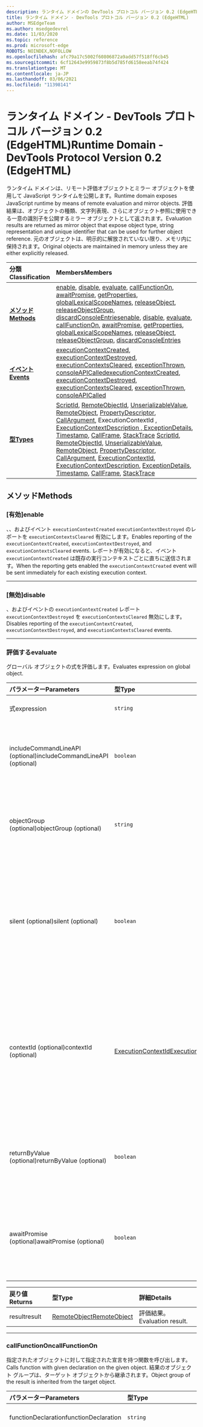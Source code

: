 ```yaml
---
description: ランタイム ドメインの DevTools プロトコル バージョン 0.2 (EdgeHTML) リファレンス。 ランタイム ドメインは、リモート評価オブジェクトとミラー オブジェクトを使用して JavaScript ランタイムを公開します。 評価結果は、オブジェクトの種類、文字列表現、さらにオブジェクト参照に使用できる一意の識別子を公開するミラー オブジェクトとして返されます。 元のオブジェクトは、明示的に解放されていない限り、メモリ内に保持されます。
title: ランタイム ドメイン - DevTools プロトコル バージョン 0.2 (EdgeHTML)
author: MSEdgeTeam
ms.author: msedgedevrel
ms.date: 11/03/2020
ms.topic: reference
ms.prod: microsoft-edge
ROBOTS: NOINDEX,NOFOLLOW
ms.openlocfilehash: afc79a17c5002f60806872a9add57f518ff6cb45
ms.sourcegitcommit: 6cf12643e9959873f8b5d785fd6158eeab74f424
ms.translationtype: MT
ms.contentlocale: ja-JP
ms.lasthandoff: 03/06/2021
ms.locfileid: "11398141"
---
```

# <a name="runtime-domain---devtools-protocol-version-02-edgehtml"></a><span data-ttu-id="19998-106">ランタイム ドメイン - DevTools プロトコル バージョン 0.2 (EdgeHTML)</span><span class="sxs-lookup"><span data-stu-id="19998-106">Runtime Domain - DevTools Protocol Version 0.2 (EdgeHTML)</span></span>  

<span data-ttu-id="19998-107">ランタイム ドメインは、リモート評価オブジェクトとミラー オブジェクトを使用して JavaScript ランタイムを公開します。</span><span class="sxs-lookup"><span data-stu-id="19998-107">Runtime domain exposes JavaScript runtime by means of remote evaluation and mirror objects.</span></span> <span data-ttu-id="19998-108">評価結果は、オブジェクトの種類、文字列表現、さらにオブジェクト参照に使用できる一意の識別子を公開するミラー オブジェクトとして返されます。</span><span class="sxs-lookup"><span data-stu-id="19998-108">Evaluation results are returned as mirror object that expose object type, string representation and unique identifier that can be used for further object reference.</span></span> <span data-ttu-id="19998-109">元のオブジェクトは、明示的に解放されていない限り、メモリ内に保持されます。</span><span class="sxs-lookup"><span data-stu-id="19998-109">Original objects are maintained in memory unless they are either explicitly released.</span></span>  

| <span data-ttu-id="19998-110">分類</span><span class="sxs-lookup"><span data-stu-id="19998-110">Classification</span></span> | <span data-ttu-id="19998-111">Members</span><span class="sxs-lookup"><span data-stu-id="19998-111">Members</span></span> |  
|:--- |:--- |  
| [**<span data-ttu-id="19998-112">メソッド</span><span class="sxs-lookup"><span data-stu-id="19998-112">Methods</span></span>**](#methods) | <span data-ttu-id="19998-113">[enable](#enable), [disable](#disable), [evaluate](#evaluate), [callFunctionOn](#callfunctionon), [awaitPromise](#awaitpromise), [getProperties](#getproperties), [globalLexicalScopeNames](#globallexicalscopenames), [releaseObject](#releaseobject), [releaseObjectGroup](#releaseobjectgroup), [discardConsoleEntries](#discardconsoleentries)</span><span class="sxs-lookup"><span data-stu-id="19998-113">[enable](#enable), [disable](#disable), [evaluate](#evaluate), [callFunctionOn](#callfunctionon), [awaitPromise](#awaitpromise), [getProperties](#getproperties), [globalLexicalScopeNames](#globallexicalscopenames), [releaseObject](#releaseobject), [releaseObjectGroup](#releaseobjectgroup), [discardConsoleEntries](#discardconsoleentries)</span></span> |  
| [**<span data-ttu-id="19998-114">イベント</span><span class="sxs-lookup"><span data-stu-id="19998-114">Events</span></span>**](#events) | <span data-ttu-id="19998-115">[executionContextCreated](#executioncontextcreated), [executionContextDestroyed](#executioncontextdestroyed), [executionContextsCleared](#executioncontextscleared), [exceptionThrown](#exceptionthrown), [consoleAPICalled](#consoleapicalled)</span><span class="sxs-lookup"><span data-stu-id="19998-115">[executionContextCreated](#executioncontextcreated), [executionContextDestroyed](#executioncontextdestroyed), [executionContextsCleared](#executioncontextscleared), [exceptionThrown](#exceptionthrown), [consoleAPICalled](#consoleapicalled)</span></span> |  
| [**<span data-ttu-id="19998-116">型</span><span class="sxs-lookup"><span data-stu-id="19998-116">Types</span></span>**](#types) | <span data-ttu-id="19998-117">[ScriptId](#scriptid), [RemoteObjectId](#remoteobjectid), [UnserializableValue](#unserializablevalue), [RemoteObject](#remoteobject), [PropertyDescriptor](#propertydescriptor), [CallArgument](#callargument), ExecutionContextId , [ExecutionContextDescription , ExceptionDetails](#executioncontextdescription), [Timestamp](#timestamp), [CallFrame](#callframe), [StackTrace](#stacktrace) [](#executioncontextid) [](#exceptiondetails)</span><span class="sxs-lookup"><span data-stu-id="19998-117">[ScriptId](#scriptid), [RemoteObjectId](#remoteobjectid), [UnserializableValue](#unserializablevalue), [RemoteObject](#remoteobject), [PropertyDescriptor](#propertydescriptor), [CallArgument](#callargument), [ExecutionContextId](#executioncontextid), [ExecutionContextDescription](#executioncontextdescription), [ExceptionDetails](#exceptiondetails), [Timestamp](#timestamp), [CallFrame](#callframe), [StackTrace](#stacktrace)</span></span> |  

## <a name="methods"></a><span data-ttu-id="19998-118">メソッド</span><span class="sxs-lookup"><span data-stu-id="19998-118">Methods</span></span>  

### <a name="enable"></a><span data-ttu-id="19998-119">[有効]</span><span class="sxs-lookup"><span data-stu-id="19998-119">enable</span></span>  

<span data-ttu-id="19998-120">、、およびイベント `executionContextCreated` `executionContextDestroyed` のレポートを `executionContextsCleared` 有効にします。</span><span class="sxs-lookup"><span data-stu-id="19998-120">Enables reporting of the `executionContextCreated`, `executionContextDestroyed`, and `executionContextsCleared` events.</span></span>  <span data-ttu-id="19998-121">レポートが有効になると、イベント `executionContextCreated` は既存の実行コンテキストごとに直ちに送信されます。</span><span class="sxs-lookup"><span data-stu-id="19998-121">When the reporting gets enabled the `executionContextCreated` event will be sent immediately for each existing execution context.</span></span>  

---  

### <a name="disable"></a><span data-ttu-id="19998-122">[無効]</span><span class="sxs-lookup"><span data-stu-id="19998-122">disable</span></span>  

<span data-ttu-id="19998-123">、およびイベントの `executionContextCreated` レポート `executionContextDestroyed` を `executionContextsCleared` 無効にします。</span><span class="sxs-lookup"><span data-stu-id="19998-123">Disables reporting of the `executionContextCreated`, `executionContextDestroyed`, and `executionContextsCleared` events.</span></span>  

---  

### <a name="evaluate"></a><span data-ttu-id="19998-124">評価する</span><span class="sxs-lookup"><span data-stu-id="19998-124">evaluate</span></span>  

<span data-ttu-id="19998-125">グローバル オブジェクトの式を評価します。</span><span class="sxs-lookup"><span data-stu-id="19998-125">Evaluates expression on global object.</span></span>  

| <span data-ttu-id="19998-126">パラメーター</span><span class="sxs-lookup"><span data-stu-id="19998-126">Parameters</span></span> | <span data-ttu-id="19998-127">型</span><span class="sxs-lookup"><span data-stu-id="19998-127">Type</span></span> | <span data-ttu-id="19998-128">詳細</span><span class="sxs-lookup"><span data-stu-id="19998-128">Details</span></span> |  
|:--- |:--- |:--- |  
| <span data-ttu-id="19998-129">式</span><span class="sxs-lookup"><span data-stu-id="19998-129">expression</span></span> | `string` | <span data-ttu-id="19998-130">評価する式。</span><span class="sxs-lookup"><span data-stu-id="19998-130">Expression to evaluate.</span></span> |  
| <span data-ttu-id="19998-131">includeCommandLineAPI \(optional\)</span><span class="sxs-lookup"><span data-stu-id="19998-131">includeCommandLineAPI \(optional\)</span></span> | `boolean` | <span data-ttu-id="19998-132">評価中にコマンド ライン API を使用できるかどうかを決定します。</span><span class="sxs-lookup"><span data-stu-id="19998-132">Determines whether Command Line API should be available during the evaluation.</span></span> |  
| <span data-ttu-id="19998-133">objectGroup \(optional\)</span><span class="sxs-lookup"><span data-stu-id="19998-133">objectGroup \(optional\)</span></span> | `string` | <span data-ttu-id="19998-134">複数のオブジェクトを解放するために使用できるシンボリック グループ名。</span><span class="sxs-lookup"><span data-stu-id="19998-134">Symbolic group name that can be used to release multiple objects.</span></span> |  
| <span data-ttu-id="19998-135">silent \(optional\)</span><span class="sxs-lookup"><span data-stu-id="19998-135">silent \(optional\)</span></span> | `boolean` | <span data-ttu-id="19998-136">評価中にスローされるサイレント モードの例外は報告され、実行を一時停止しません。</span><span class="sxs-lookup"><span data-stu-id="19998-136">In silent mode exceptions thrown during evaluation are not reported and do not pause execution.</span></span>  <span data-ttu-id="19998-137">状態を上書 `setPauseOnException` きします。</span><span class="sxs-lookup"><span data-stu-id="19998-137">Overrides `setPauseOnException` state.</span></span> |  
| <span data-ttu-id="19998-138">contextId \(optional\)</span><span class="sxs-lookup"><span data-stu-id="19998-138">contextId \(optional\)</span></span> | [<span data-ttu-id="19998-139">ExecutionContextId</span><span class="sxs-lookup"><span data-stu-id="19998-139">ExecutionContextId</span></span>](#executioncontextid) | <span data-ttu-id="19998-140">評価を実行する実行コンテキストを指定します。</span><span class="sxs-lookup"><span data-stu-id="19998-140">Specifies in which execution context to perform evaluation.</span></span>  <span data-ttu-id="19998-141">パラメーターを省略すると、検査されたページのコンテキストで評価が実行されます。</span><span class="sxs-lookup"><span data-stu-id="19998-141">If the parameter is omitted the evaluation will be performed in the context of the inspected page.</span></span> |  
| <span data-ttu-id="19998-142">returnByValue \(optional\)</span><span class="sxs-lookup"><span data-stu-id="19998-142">returnByValue \(optional\)</span></span> | `boolean` | <span data-ttu-id="19998-143">結果が値によって送信される JSON オブジェクトと予想されるかどうか。</span><span class="sxs-lookup"><span data-stu-id="19998-143">Whether the result is expected to be a JSON object that should be sent by value.</span></span> |  
| <span data-ttu-id="19998-144">awaitPromise \(optional\)</span><span class="sxs-lookup"><span data-stu-id="19998-144">awaitPromise \(optional\)</span></span> | `boolean` | <span data-ttu-id="19998-145">結果の値に対 `await` して実行を行い、待ち受ける約束が解決された後に戻る必要があるかどうか。</span><span class="sxs-lookup"><span data-stu-id="19998-145">Whether execution should `await` for resulting value and return once awaited promise is resolved.</span></span> |  

| <span data-ttu-id="19998-146">戻り値</span><span class="sxs-lookup"><span data-stu-id="19998-146">Returns</span></span> | <span data-ttu-id="19998-147">型</span><span class="sxs-lookup"><span data-stu-id="19998-147">Type</span></span> | <span data-ttu-id="19998-148">詳細</span><span class="sxs-lookup"><span data-stu-id="19998-148">Details</span></span> |  
|:--- |:--- |:--- |  
| <span data-ttu-id="19998-149">result</span><span class="sxs-lookup"><span data-stu-id="19998-149">result</span></span> | [<span data-ttu-id="19998-150">RemoteObject</span><span class="sxs-lookup"><span data-stu-id="19998-150">RemoteObject</span></span>](#remoteobject) | <span data-ttu-id="19998-151">評価結果。</span><span class="sxs-lookup"><span data-stu-id="19998-151">Evaluation result.</span></span> |  

---  

### <a name="callfunctionon"></a><span data-ttu-id="19998-152">callFunctionOn</span><span class="sxs-lookup"><span data-stu-id="19998-152">callFunctionOn</span></span>  

<span data-ttu-id="19998-153">指定されたオブジェクトに対して指定された宣言を持つ関数を呼び出します。</span><span class="sxs-lookup"><span data-stu-id="19998-153">Calls function with given declaration on the given object.</span></span>  <span data-ttu-id="19998-154">結果のオブジェクト グループは、ターゲット オブジェクトから継承されます。</span><span class="sxs-lookup"><span data-stu-id="19998-154">Object group of the result is inherited from the target object.</span></span>  

| <span data-ttu-id="19998-155">パラメーター</span><span class="sxs-lookup"><span data-stu-id="19998-155">Parameters</span></span> | <span data-ttu-id="19998-156">型</span><span class="sxs-lookup"><span data-stu-id="19998-156">Type</span></span> | <span data-ttu-id="19998-157">詳細</span><span class="sxs-lookup"><span data-stu-id="19998-157">Details</span></span> |  
|:--- |:--- |:--- |  
| <span data-ttu-id="19998-158">functionDeclaration</span><span class="sxs-lookup"><span data-stu-id="19998-158">functionDeclaration</span></span> | `string` | <span data-ttu-id="19998-159">呼び出す関数の宣言。</span><span class="sxs-lookup"><span data-stu-id="19998-159">Declaration of the function to call.</span></span> |  
| <span data-ttu-id="19998-160">objectId \(optional\)</span><span class="sxs-lookup"><span data-stu-id="19998-160">objectId \(optional\)</span></span> | [<span data-ttu-id="19998-161">RemoteObjectId</span><span class="sxs-lookup"><span data-stu-id="19998-161">RemoteObjectId</span></span>](#remoteobjectid) | <span data-ttu-id="19998-162">関数を呼び出すオブジェクトの識別子。</span><span class="sxs-lookup"><span data-stu-id="19998-162">Identifier of the object to call function on.</span></span>  <span data-ttu-id="19998-163">または `objectId` 指定 `executionContextId` する必要があります。</span><span class="sxs-lookup"><span data-stu-id="19998-163">Either `objectId` or `executionContextId` should be specified.</span></span>  `objectId` <span data-ttu-id="19998-164">関数からである必要 `Runtime.evaluate()` があります。</span><span class="sxs-lookup"><span data-stu-id="19998-164">must be from the `Runtime.evaluate()` function.</span></span> |  
| <span data-ttu-id="19998-165">arguments \(optional\)</span><span class="sxs-lookup"><span data-stu-id="19998-165">arguments \(optional\)</span></span> | [<span data-ttu-id="19998-166">CallArgument[]</span><span class="sxs-lookup"><span data-stu-id="19998-166">CallArgument[]</span></span>](#callargument) | <span data-ttu-id="19998-167">引数を呼び出します。</span><span class="sxs-lookup"><span data-stu-id="19998-167">Call arguments.</span></span>  <span data-ttu-id="19998-168">すべての呼び出し引数は、ターゲット オブジェクトと同じ JavaScript ワールドに属している必要があります。</span><span class="sxs-lookup"><span data-stu-id="19998-168">All call arguments must belong to the same JavaScript world as the target object.</span></span> |  
| <span data-ttu-id="19998-169">boolean \(optional\)</span><span class="sxs-lookup"><span data-stu-id="19998-169">boolean \(optional\)</span></span> | `boolean` | <span data-ttu-id="19998-170">評価中にスローされるサイレント モードの例外は報告され、実行を一時停止しません。</span><span class="sxs-lookup"><span data-stu-id="19998-170">In silent mode exceptions thrown during evaluation are not reported and do not pause execution.</span></span> <span data-ttu-id="19998-171">状態を上書 `setPauseOnException` きします。</span><span class="sxs-lookup"><span data-stu-id="19998-171">Overrides `setPauseOnException` state.</span></span> |  
| <span data-ttu-id="19998-172">returnByValue \(optional\)</span><span class="sxs-lookup"><span data-stu-id="19998-172">returnByValue \(optional\)</span></span> | `boolean` | <span data-ttu-id="19998-173">結果が値によって送信される JSON オブジェクトと予想されるかどうか。</span><span class="sxs-lookup"><span data-stu-id="19998-173">Whether the result is expected to be a JSON object which should be sent by value.</span></span> |  
| <span data-ttu-id="19998-174">awaitPromise \(optional\)</span><span class="sxs-lookup"><span data-stu-id="19998-174">awaitPromise \(optional\)</span></span> | `boolean` | <span data-ttu-id="19998-175">結果の値に対 `await` して実行を行い、待ち受ける約束が解決された後に戻る必要があるかどうか。</span><span class="sxs-lookup"><span data-stu-id="19998-175">Whether execution should `await` for resulting value and return once awaited promise is resolved.</span></span> |  
| <span data-ttu-id="19998-176">executionContextId \(optional\)</span><span class="sxs-lookup"><span data-stu-id="19998-176">executionContextId \(optional\)</span></span> | [<span data-ttu-id="19998-177">ExecutionContextId</span><span class="sxs-lookup"><span data-stu-id="19998-177">ExecutionContextId</span></span>](#executioncontextid) | <span data-ttu-id="19998-178">関数の呼び出しに使用するグローバル オブジェクトの実行コンテキストを指定します。</span><span class="sxs-lookup"><span data-stu-id="19998-178">Specifies execution context which global object will be used to call function on.</span></span>  <span data-ttu-id="19998-179">いずれも</span><span class="sxs-lookup"><span data-stu-id="19998-179">Either</span></span>
`executionContextId` <span data-ttu-id="19998-180">または `objectId` 指定する必要があります</span><span class="sxs-lookup"><span data-stu-id="19998-180">or `objectId` should be specified</span></span> |  
| <span data-ttu-id="19998-181">objectGroup \(optional\)</span><span class="sxs-lookup"><span data-stu-id="19998-181">objectGroup \(optional\)</span></span> | `string` | <span data-ttu-id="19998-182">複数のオブジェクトを解放するために使用できるシンボリック グループ名。</span><span class="sxs-lookup"><span data-stu-id="19998-182">Symbolic group name that can be used to release multiple objects.</span></span>  <span data-ttu-id="19998-183">指定 `objectGroup` されていない場合は `objectId` 、オブジェクト `objectGroup` から継承されます。</span><span class="sxs-lookup"><span data-stu-id="19998-183">If `objectGroup` is not specified and `objectId` is, `objectGroup` will be inherited from object.</span></span> |  

| <span data-ttu-id="19998-184">戻り値</span><span class="sxs-lookup"><span data-stu-id="19998-184">Returns</span></span> | <span data-ttu-id="19998-185">型</span><span class="sxs-lookup"><span data-stu-id="19998-185">Type</span></span> | <span data-ttu-id="19998-186">詳細</span><span class="sxs-lookup"><span data-stu-id="19998-186">Details</span></span> |  
|:--- |:--- |:--- |  
| <span data-ttu-id="19998-187">result</span><span class="sxs-lookup"><span data-stu-id="19998-187">result</span></span> | [<span data-ttu-id="19998-188">RemoteObject</span><span class="sxs-lookup"><span data-stu-id="19998-188">RemoteObject</span></span>](#remoteobject) | <span data-ttu-id="19998-189">結果を呼び出します。</span><span class="sxs-lookup"><span data-stu-id="19998-189">Call result.</span></span> |  

---  

### <a name="awaitpromise"></a><span data-ttu-id="19998-190">awaitPromise</span><span class="sxs-lookup"><span data-stu-id="19998-190">awaitPromise</span></span>  

<span data-ttu-id="19998-191">指定された promise オブジェクト ID で約束するハンドラーを追加します。</span><span class="sxs-lookup"><span data-stu-id="19998-191">Add handler to promise with given promise object id.</span></span>  

| <span data-ttu-id="19998-192">パラメーター</span><span class="sxs-lookup"><span data-stu-id="19998-192">Parameters</span></span> | <span data-ttu-id="19998-193">型</span><span class="sxs-lookup"><span data-stu-id="19998-193">Type</span></span> | <span data-ttu-id="19998-194">詳細</span><span class="sxs-lookup"><span data-stu-id="19998-194">Details</span></span> |  
|:--- |:--- |:--- |  
| <span data-ttu-id="19998-195">promiseObjectId</span><span class="sxs-lookup"><span data-stu-id="19998-195">promiseObjectId</span></span> | [<span data-ttu-id="19998-196">RemoteObjectId</span><span class="sxs-lookup"><span data-stu-id="19998-196">RemoteObjectId</span></span>](#remoteobjectid) | <span data-ttu-id="19998-197">約束の識別子。</span><span class="sxs-lookup"><span data-stu-id="19998-197">Identifier of the promise.</span></span> |  
| <span data-ttu-id="19998-198">returnByValue \(optional\)</span><span class="sxs-lookup"><span data-stu-id="19998-198">returnByValue \(optional\)</span></span> | <span data-ttu-id="19998-199">ブール値</span><span class="sxs-lookup"><span data-stu-id="19998-199">boolean</span></span> | <span data-ttu-id="19998-200">結果が値によって送信される JSON オブジェクトと予想されるかどうか。</span><span class="sxs-lookup"><span data-stu-id="19998-200">Whether the result is expected to be a JSON object that should be sent by value.</span></span> |  

| <span data-ttu-id="19998-201">戻り値</span><span class="sxs-lookup"><span data-stu-id="19998-201">Returns</span></span> | <span data-ttu-id="19998-202">型</span><span class="sxs-lookup"><span data-stu-id="19998-202">Type</span></span> | <span data-ttu-id="19998-203">詳細</span><span class="sxs-lookup"><span data-stu-id="19998-203">Details</span></span> |  
|:--- |:--- |:--- |  
| <span data-ttu-id="19998-204">result</span><span class="sxs-lookup"><span data-stu-id="19998-204">result</span></span> | [<span data-ttu-id="19998-205">RemoteObject</span><span class="sxs-lookup"><span data-stu-id="19998-205">RemoteObject</span></span>](#remoteobject) | <span data-ttu-id="19998-206">Promise の結果。</span><span class="sxs-lookup"><span data-stu-id="19998-206">Promise result.</span></span>  <span data-ttu-id="19998-207">promise が拒否された場合、拒否された値が含まれる。</span><span class="sxs-lookup"><span data-stu-id="19998-207">Will contain rejected value if promise was rejected.</span></span> |  

---  

### <a name="getproperties"></a><span data-ttu-id="19998-208">getProperties</span><span class="sxs-lookup"><span data-stu-id="19998-208">getProperties</span></span>  

<span data-ttu-id="19998-209">指定したオブジェクトのプロパティを返します。</span><span class="sxs-lookup"><span data-stu-id="19998-209">Returns properties of a given object.</span></span> <span data-ttu-id="19998-210">結果のオブジェクト グループは、ターゲット オブジェクトから継承されます。</span><span class="sxs-lookup"><span data-stu-id="19998-210">Object group of the result is inherited from the target object.</span></span>  

| <span data-ttu-id="19998-211">パラメーター</span><span class="sxs-lookup"><span data-stu-id="19998-211">Parameters</span></span> | <span data-ttu-id="19998-212">型</span><span class="sxs-lookup"><span data-stu-id="19998-212">Type</span></span> | <span data-ttu-id="19998-213">詳細</span><span class="sxs-lookup"><span data-stu-id="19998-213">Details</span></span> |  
|:--- |:--- |:--- |  
| <span data-ttu-id="19998-214">objectId</span><span class="sxs-lookup"><span data-stu-id="19998-214">objectId</span></span> | [<span data-ttu-id="19998-215">RemoteObjectId</span><span class="sxs-lookup"><span data-stu-id="19998-215">RemoteObjectId</span></span>](#remoteobjectid) | <span data-ttu-id="19998-216">プロパティを返すオブジェクトの識別子。</span><span class="sxs-lookup"><span data-stu-id="19998-216">Identifier of the object to return properties for.</span></span>  `objectId` <span data-ttu-id="19998-217">関数からである必要 `Debugger.evaluateOnCallFrame()` があります。</span><span class="sxs-lookup"><span data-stu-id="19998-217">must be from the `Debugger.evaluateOnCallFrame()` function.</span></span> |  
| <span data-ttu-id="19998-218">ownProperties \(optional\)</span><span class="sxs-lookup"><span data-stu-id="19998-218">ownProperties \(optional\)</span></span> | `boolean` | <span data-ttu-id="19998-219">If `true` は、プロトタイプ チェーンではなく、要素自体にのみ属するプロパティを返します。</span><span class="sxs-lookup"><span data-stu-id="19998-219">If `true`, returns properties belonging only to the element itself, not to its prototype chain.</span></span> |  
| <span data-ttu-id="19998-220">accessorPropertiesOnly \(optional\)</span><span class="sxs-lookup"><span data-stu-id="19998-220">accessorPropertiesOnly \(optional\)</span></span> | `boolean` | <span data-ttu-id="19998-221">**実験的な**.</span><span class="sxs-lookup"><span data-stu-id="19998-221">**Experimental**.</span></span>  <span data-ttu-id="19998-222">場合 `true` は、アクセサー プロパティ \(getter/setter\) のみを返します。内部プロパティも返されません。</span><span class="sxs-lookup"><span data-stu-id="19998-222">If `true`, returns accessor properties \(with getter/setter\) only; internal properties are not returned either.</span></span> |  

| <span data-ttu-id="19998-223">戻り値</span><span class="sxs-lookup"><span data-stu-id="19998-223">Returns</span></span> | <span data-ttu-id="19998-224">型</span><span class="sxs-lookup"><span data-stu-id="19998-224">Type</span></span> | <span data-ttu-id="19998-225">詳細</span><span class="sxs-lookup"><span data-stu-id="19998-225">Details</span></span> |  
|:--- |:--- |:--- |  
| <span data-ttu-id="19998-226">result</span><span class="sxs-lookup"><span data-stu-id="19998-226">result</span></span> | [<span data-ttu-id="19998-227">PropertyDescriptor[]</span><span class="sxs-lookup"><span data-stu-id="19998-227">PropertyDescriptor[]</span></span>](#propertydescriptor) | <span data-ttu-id="19998-228">オブジェクトのプロパティ。</span><span class="sxs-lookup"><span data-stu-id="19998-228">Object properties.</span></span> |  

---  

### <a name="globallexicalscopenames"></a><span data-ttu-id="19998-229">globalLexicalScopeNames</span><span class="sxs-lookup"><span data-stu-id="19998-229">globalLexicalScopeNames</span></span>  

<span data-ttu-id="19998-230">コンソール のグローバル スコープからすべての let 変数、const 変数、およびクラス変数を返します。</span><span class="sxs-lookup"><span data-stu-id="19998-230">Returns all let, const, and class variables from the console global scope.</span></span>  

| <span data-ttu-id="19998-231">戻り値</span><span class="sxs-lookup"><span data-stu-id="19998-231">Returns</span></span> | <span data-ttu-id="19998-232">型</span><span class="sxs-lookup"><span data-stu-id="19998-232">Type</span></span> | <span data-ttu-id="19998-233">詳細</span><span class="sxs-lookup"><span data-stu-id="19998-233">Details</span></span> |  
|:--- |:--- |:--- |  
| <span data-ttu-id="19998-234">名前</span><span class="sxs-lookup"><span data-stu-id="19998-234">names</span></span> | `string[]` | &nbsp; |  

---  

### <a name="releaseobject"></a><span data-ttu-id="19998-235">releaseObject</span><span class="sxs-lookup"><span data-stu-id="19998-235">releaseObject</span></span>  

<span data-ttu-id="19998-236">指定された ID を持つリモート オブジェクトを解放します。</span><span class="sxs-lookup"><span data-stu-id="19998-236">Releases remote object with given ID.</span></span>  

| <span data-ttu-id="19998-237">パラメーター</span><span class="sxs-lookup"><span data-stu-id="19998-237">Parameters</span></span> | <span data-ttu-id="19998-238">型</span><span class="sxs-lookup"><span data-stu-id="19998-238">Type</span></span> | <span data-ttu-id="19998-239">詳細</span><span class="sxs-lookup"><span data-stu-id="19998-239">Details</span></span> |  
|:--- |:--- |:--- |  
| <span data-ttu-id="19998-240">objectId</span><span class="sxs-lookup"><span data-stu-id="19998-240">objectId</span></span> | [<span data-ttu-id="19998-241">RemoteObjectId</span><span class="sxs-lookup"><span data-stu-id="19998-241">RemoteObjectId</span></span>](#remoteobjectid) | <span data-ttu-id="19998-242">解放するオブジェクトの識別子。</span><span class="sxs-lookup"><span data-stu-id="19998-242">Identifier of the object to release.</span></span> |  

---  

### <a name="releaseobjectgroup"></a><span data-ttu-id="19998-243">releaseObjectGroup</span><span class="sxs-lookup"><span data-stu-id="19998-243">releaseObjectGroup</span></span>  

<span data-ttu-id="19998-244">特定のグループに属しているすべてのリモート オブジェクトを解放します。</span><span class="sxs-lookup"><span data-stu-id="19998-244">Releases all remote objects that belong to a given group.</span></span>  

| <span data-ttu-id="19998-245">パラメーター</span><span class="sxs-lookup"><span data-stu-id="19998-245">Parameters</span></span> | <span data-ttu-id="19998-246">型</span><span class="sxs-lookup"><span data-stu-id="19998-246">Type</span></span> | <span data-ttu-id="19998-247">詳細</span><span class="sxs-lookup"><span data-stu-id="19998-247">Details</span></span> |  
|:--- |:--- |:--- |  
| <span data-ttu-id="19998-248">objectGroup</span><span class="sxs-lookup"><span data-stu-id="19998-248">objectGroup</span></span> | `string` | <span data-ttu-id="19998-249">シンボリック オブジェクト グループ名。</span><span class="sxs-lookup"><span data-stu-id="19998-249">Symbolic object group name.</span></span> |  

---  

### <a name="discardconsoleentries"></a><span data-ttu-id="19998-250">discardConsoleEntries</span><span class="sxs-lookup"><span data-stu-id="19998-250">discardConsoleEntries</span></span>  

<span data-ttu-id="19998-251">収集された例外とコンソール API 呼び出しを破棄します。</span><span class="sxs-lookup"><span data-stu-id="19998-251">Discards collected exceptions and console API calls.</span></span>  

---  

## <a name="events"></a><span data-ttu-id="19998-252">イベント</span><span class="sxs-lookup"><span data-stu-id="19998-252">Events</span></span>  

### <a name="executioncontextcreated"></a><span data-ttu-id="19998-253">executionContextCreated</span><span class="sxs-lookup"><span data-stu-id="19998-253">executionContextCreated</span></span>  

<span data-ttu-id="19998-254">新しい実行コンテキストが作成されると発行されます。</span><span class="sxs-lookup"><span data-stu-id="19998-254">Issued when new execution context is created.</span></span>  

| <span data-ttu-id="19998-255">パラメーター</span><span class="sxs-lookup"><span data-stu-id="19998-255">Parameters</span></span> | <span data-ttu-id="19998-256">型</span><span class="sxs-lookup"><span data-stu-id="19998-256">Type</span></span> | <span data-ttu-id="19998-257">詳細</span><span class="sxs-lookup"><span data-stu-id="19998-257">Details</span></span> |  
|:--- |:--- |:--- |  
| <span data-ttu-id="19998-258">context</span><span class="sxs-lookup"><span data-stu-id="19998-258">context</span></span> | [<span data-ttu-id="19998-259">ExecutionContextDescription</span><span class="sxs-lookup"><span data-stu-id="19998-259">ExecutionContextDescription</span></span>](#executioncontextdescription) | <span data-ttu-id="19998-260">新しく作成された実行コンテキスト。</span><span class="sxs-lookup"><span data-stu-id="19998-260">A newly created execution context.</span></span> |  

---  

### <a name="executioncontextdestroyed"></a><span data-ttu-id="19998-261">executionContextDestroyed</span><span class="sxs-lookup"><span data-stu-id="19998-261">executionContextDestroyed</span></span>  

<span data-ttu-id="19998-262">実行コンテキストが破棄されると発行されます。</span><span class="sxs-lookup"><span data-stu-id="19998-262">Issued when execution context is destroyed.</span></span>  

| <span data-ttu-id="19998-263">パラメーター</span><span class="sxs-lookup"><span data-stu-id="19998-263">Parameters</span></span> | <span data-ttu-id="19998-264">型</span><span class="sxs-lookup"><span data-stu-id="19998-264">Type</span></span> | <span data-ttu-id="19998-265">詳細</span><span class="sxs-lookup"><span data-stu-id="19998-265">Details</span></span> |  
|:--- |:--- |:--- |  
| <span data-ttu-id="19998-266">executionContextId</span><span class="sxs-lookup"><span data-stu-id="19998-266">executionContextId</span></span> | [<span data-ttu-id="19998-267">ExecutionContextId</span><span class="sxs-lookup"><span data-stu-id="19998-267">ExecutionContextId</span></span>](#executioncontextid) | <span data-ttu-id="19998-268">破棄されたコンテキストの ID。</span><span class="sxs-lookup"><span data-stu-id="19998-268">ID of the destroyed context.</span></span> |  

---  

### <a name="executioncontextscleared"></a><span data-ttu-id="19998-269">executionContextsCleared</span><span class="sxs-lookup"><span data-stu-id="19998-269">executionContextsCleared</span></span>  

<span data-ttu-id="19998-270">ブラウザーですべての executionContexts がクリアされた場合に発行されます。</span><span class="sxs-lookup"><span data-stu-id="19998-270">Issued when all executionContexts were cleared in browser.</span></span>  

&nbsp;  

---  

### <a name="exceptionthrown"></a><span data-ttu-id="19998-271">exceptionThrown</span><span class="sxs-lookup"><span data-stu-id="19998-271">exceptionThrown</span></span>  

<span data-ttu-id="19998-272">例外がスローされ、処理されない場合に発行されます。</span><span class="sxs-lookup"><span data-stu-id="19998-272">Issued when exception was thrown and unhandled.</span></span>  

| <span data-ttu-id="19998-273">パラメーター</span><span class="sxs-lookup"><span data-stu-id="19998-273">Parameters</span></span> | <span data-ttu-id="19998-274">型</span><span class="sxs-lookup"><span data-stu-id="19998-274">Type</span></span> | <span data-ttu-id="19998-275">詳細</span><span class="sxs-lookup"><span data-stu-id="19998-275">Details</span></span> |  
|:--- |:--- |:--- |  
| <span data-ttu-id="19998-276">タイムスタンプ</span><span class="sxs-lookup"><span data-stu-id="19998-276">timestamp</span></span> | [<span data-ttu-id="19998-277">タイムスタンプ</span><span class="sxs-lookup"><span data-stu-id="19998-277">Timestamp</span></span>](#timestamp) | <span data-ttu-id="19998-278">例外のタイムスタンプ。</span><span class="sxs-lookup"><span data-stu-id="19998-278">Timestamp of the exception.</span></span> |  
| <span data-ttu-id="19998-279">exceptionDetails</span><span class="sxs-lookup"><span data-stu-id="19998-279">exceptionDetails</span></span> | [<span data-ttu-id="19998-280">ExceptionDetails</span><span class="sxs-lookup"><span data-stu-id="19998-280">ExceptionDetails</span></span>](#exceptiondetails) | &nbsp; |  

---  

### <a name="consoleapicalled"></a><span data-ttu-id="19998-281">consoleAPICalled</span><span class="sxs-lookup"><span data-stu-id="19998-281">consoleAPICalled</span></span>  

| <span data-ttu-id="19998-282">パラメーター</span><span class="sxs-lookup"><span data-stu-id="19998-282">Parameters</span></span> | <span data-ttu-id="19998-283">型</span><span class="sxs-lookup"><span data-stu-id="19998-283">Type</span></span> | <span data-ttu-id="19998-284">詳細</span><span class="sxs-lookup"><span data-stu-id="19998-284">Details</span></span> |  
|:--- |:--- |:--- |  
| <span data-ttu-id="19998-285">型</span><span class="sxs-lookup"><span data-stu-id="19998-285">type</span></span> | `string` | <span data-ttu-id="19998-286">呼び出しの種類。</span><span class="sxs-lookup"><span data-stu-id="19998-286">Type of the call.</span></span>  <span data-ttu-id="19998-287">使用できる値:  `log` , , , , `info` `warning` `error` `debug` `assert` `table` , `trace` `dir` , `dirxml` `clear` `select` `count` `countReset` `timeEnd` `timeStamp` `startGroup` `startGroupCollapsed` ,</span><span class="sxs-lookup"><span data-stu-id="19998-287">Allowed values:  `log`, `info`, `warning`, `error`, `debug`, `assert`, `table`, `trace`, `dir`, `dirxml`, `clear`, `select`, `count`, `countReset`, `timeEnd`, `timeStamp`, `startGroup`, `startGroupCollapsed`, and</span></span> `endGroup` |  
| <span data-ttu-id="19998-288">args</span><span class="sxs-lookup"><span data-stu-id="19998-288">args</span></span> | <span data-ttu-id="19998-289">[RemoteObject[]](#remoteobject</span><span class="sxs-lookup"><span data-stu-id="19998-289">[RemoteObject[]](#remoteobject</span></span> | <span data-ttu-id="19998-290">引数を呼び出します。</span><span class="sxs-lookup"><span data-stu-id="19998-290">Call arguments.</span></span> |  
| <span data-ttu-id="19998-291">executionContextId</span><span class="sxs-lookup"><span data-stu-id="19998-291">executionContextId</span></span> | [<span data-ttu-id="19998-292">ExecutionContextId</span><span class="sxs-lookup"><span data-stu-id="19998-292">ExecutionContextId</span></span>](#executioncontextid) | <span data-ttu-id="19998-293">コンソール呼び出しが行われたコンテキストの識別子。</span><span class="sxs-lookup"><span data-stu-id="19998-293">Identifier of the context where console call was made.</span></span> |  
| <span data-ttu-id="19998-294">timestamp \(optional\)</span><span class="sxs-lookup"><span data-stu-id="19998-294">timestamp \(optional\)</span></span> | [<span data-ttu-id="19998-295">タイムスタンプ</span><span class="sxs-lookup"><span data-stu-id="19998-295">Timestamp</span></span>](#timestamp) | <span data-ttu-id="19998-296">タイムスタンプを呼び出します。</span><span class="sxs-lookup"><span data-stu-id="19998-296">Call timestamp.</span></span> |  
| <span data-ttu-id="19998-297">stackTrace \(optional\)</span><span class="sxs-lookup"><span data-stu-id="19998-297">stackTrace \(optional\)</span></span> | [<span data-ttu-id="19998-298">StackTrace</span><span class="sxs-lookup"><span data-stu-id="19998-298">StackTrace</span></span>](#stacktrace) | <span data-ttu-id="19998-299">使用可能な場合にキャプチャされるスタック トレース。</span><span class="sxs-lookup"><span data-stu-id="19998-299">Stack trace captured if available.</span></span> |  

---  

## <a name="types"></a><span data-ttu-id="19998-300">型</span><span class="sxs-lookup"><span data-stu-id="19998-300">Types</span></span>  

### <a name="scriptid-string"></a><span data-ttu-id="19998-301">ScriptId 文字列</span><span class="sxs-lookup"><span data-stu-id="19998-301">ScriptId string</span></span>  

<a name="scriptid"></a>

<span data-ttu-id="19998-302">一意のスクリプト識別子。</span><span class="sxs-lookup"><span data-stu-id="19998-302">Unique script identifier.</span></span>  

&nbsp;  

---  

### <a name="remoteobjectid-string"></a><span data-ttu-id="19998-303">RemoteObjectId 文字列</span><span class="sxs-lookup"><span data-stu-id="19998-303">RemoteObjectId string</span></span>  

<a name="remoteobjectid"></a>

<span data-ttu-id="19998-304">一意のオブジェクト識別子。</span><span class="sxs-lookup"><span data-stu-id="19998-304">Unique object identifier.</span></span>  

&nbsp;  

---  

### <a name="unserializablevalue-string"></a><span data-ttu-id="19998-305">UnserializableValue 文字列</span><span class="sxs-lookup"><span data-stu-id="19998-305">UnserializableValue string</span></span>  

<a name="unserializablevalue"></a>  

<span data-ttu-id="19998-306">JSON 文字列化できないプリミティブ値。</span><span class="sxs-lookup"><span data-stu-id="19998-306">Primitive value which cannot be JSON-stringified.</span></span>  

##### <a name="allowed-values"></a><span data-ttu-id="19998-307">許可される値</span><span class="sxs-lookup"><span data-stu-id="19998-307">Allowed Values</span></span>  

`Infinity`<span data-ttu-id="19998-308">, `NaN`, `-Infinity`,</span><span class="sxs-lookup"><span data-stu-id="19998-308">, `NaN`, `-Infinity`,</span></span> `-0`  

---  

### <a name="remoteobject-object"></a><span data-ttu-id="19998-309">RemoteObject オブジェクト</span><span class="sxs-lookup"><span data-stu-id="19998-309">RemoteObject object</span></span>  

<a name="remoteobject"></a>  

<span data-ttu-id="19998-310">元の JavaScript オブジェクトを参照するミラー オブジェクト。</span><span class="sxs-lookup"><span data-stu-id="19998-310">Mirror object referencing original JavaScript object.</span></span>  

| <span data-ttu-id="19998-311">プロパティ</span><span class="sxs-lookup"><span data-stu-id="19998-311">Properties</span></span> | <span data-ttu-id="19998-312">型</span><span class="sxs-lookup"><span data-stu-id="19998-312">Type</span></span> | <span data-ttu-id="19998-313">詳細</span><span class="sxs-lookup"><span data-stu-id="19998-313">Details</span></span> |  
|:--- |:--- |:--- |  
| <span data-ttu-id="19998-314">型</span><span class="sxs-lookup"><span data-stu-id="19998-314">type</span></span> | `string` | <span data-ttu-id="19998-315">オブジェクトの種類。</span><span class="sxs-lookup"><span data-stu-id="19998-315">Object type.</span></span>  <span data-ttu-id="19998-316">使用できる値: `object` `function` `undefined` 、、、、、、、、 `string` `number` `boolean`</span><span class="sxs-lookup"><span data-stu-id="19998-316">Allowed values:  `object`, `function`, `undefined`, `string`, `number`, `boolean`, and</span></span> `symbol` |  
| <span data-ttu-id="19998-317">サブタイプ \(optional\)</span><span class="sxs-lookup"><span data-stu-id="19998-317">subtype \(optional\)</span></span> | `string` | <span data-ttu-id="19998-318">オブジェクトのサブタイプ ヒント。</span><span class="sxs-lookup"><span data-stu-id="19998-318">Object subtype hint.</span></span>  <span data-ttu-id="19998-319">型の値 `object` にのみ指定します。</span><span class="sxs-lookup"><span data-stu-id="19998-319">Specified for `object` type values only.</span></span>  <span data-ttu-id="19998-320">使用できる値:  `null` `error` `promise` 、、、および</span><span class="sxs-lookup"><span data-stu-id="19998-320">Allowed values:  `null`, `error`, `promise`, and</span></span> `node` |  
| <span data-ttu-id="19998-321">className \(optional\)</span><span class="sxs-lookup"><span data-stu-id="19998-321">className \(optional\)</span></span> | `string` | <span data-ttu-id="19998-322">オブジェクト クラス \(constructor\) 名。</span><span class="sxs-lookup"><span data-stu-id="19998-322">Object class \(constructor\) name.</span></span>  <span data-ttu-id="19998-323">型の値 `object` にのみ指定します。</span><span class="sxs-lookup"><span data-stu-id="19998-323">Specified for `object` type values only.</span></span> |  
| <span data-ttu-id="19998-324">value \(optional\)</span><span class="sxs-lookup"><span data-stu-id="19998-324">value \(optional\)</span></span> | `any` | <span data-ttu-id="19998-325">プリミティブ値または JSON 値の場合のリモート オブジェクト値 \(要求された場合\)。</span><span class="sxs-lookup"><span data-stu-id="19998-325">Remote object value in case of primitive values or JSON values \(if it was requested\).</span></span> |  
| <span data-ttu-id="19998-326">unserializableValue \(optional\)</span><span class="sxs-lookup"><span data-stu-id="19998-326">unserializableValue \(optional\)</span></span> | [<span data-ttu-id="19998-327">UnserializableValue</span><span class="sxs-lookup"><span data-stu-id="19998-327">UnserializableValue</span></span>](#unserializablevalue) | <span data-ttu-id="19998-328">JSON 文字列化できないプリミティブ値は持たれていますが `value` 、このプロパティを取得します。</span><span class="sxs-lookup"><span data-stu-id="19998-328">Primitive value which can not be JSON-stringified does not have `value`, but gets this property.</span></span> |  
| <span data-ttu-id="19998-329">description \(optional\)</span><span class="sxs-lookup"><span data-stu-id="19998-329">description \(optional\)</span></span> | `string` | <span data-ttu-id="19998-330">オブジェクトの文字列表現。</span><span class="sxs-lookup"><span data-stu-id="19998-330">String representation of the object.</span></span> |  
| <span data-ttu-id="19998-331">objectId \(optional\)</span><span class="sxs-lookup"><span data-stu-id="19998-331">objectId \(optional\)</span></span> | [<span data-ttu-id="19998-332">RemoteObjectId</span><span class="sxs-lookup"><span data-stu-id="19998-332">RemoteObjectId</span></span>](#remoteobjectid) | <span data-ttu-id="19998-333">一意のオブジェクト識別子 \(非プリミティブ値\)。</span><span class="sxs-lookup"><span data-stu-id="19998-333">Unique object identifier \(for non-primitive values\).</span></span> |  
| <span data-ttu-id="19998-334">msDebuggerPropertyId \(optional\)</span><span class="sxs-lookup"><span data-stu-id="19998-334">msDebuggerPropertyId \(optional\)</span></span> | `string` | <span data-ttu-id="19998-335">**実験的な**.</span><span class="sxs-lookup"><span data-stu-id="19998-335">**Experimental**.</span></span>  <span data-ttu-id="19998-336">Microsoft: このオブジェクトに関連付けられているデバッガー プロパティ ID。</span><span class="sxs-lookup"><span data-stu-id="19998-336">Microsoft:  The associated debugger property ID for this object.</span></span> |  

---  

### <a name="propertydescriptor-object"></a><span data-ttu-id="19998-337">PropertyDescriptor オブジェクト</span><span class="sxs-lookup"><span data-stu-id="19998-337">PropertyDescriptor object</span></span>  

<a name="propertydescriptor"></a>  

<span data-ttu-id="19998-338">オブジェクト プロパティ記述子。</span><span class="sxs-lookup"><span data-stu-id="19998-338">Object property descriptor.</span></span>  

| <span data-ttu-id="19998-339">プロパティ</span><span class="sxs-lookup"><span data-stu-id="19998-339">Properties</span></span> | <span data-ttu-id="19998-340">型</span><span class="sxs-lookup"><span data-stu-id="19998-340">Type</span></span> | <span data-ttu-id="19998-341">詳細</span><span class="sxs-lookup"><span data-stu-id="19998-341">Details</span></span> |  
|:--- |:--- |:--- |  
| <span data-ttu-id="19998-342">name</span><span class="sxs-lookup"><span data-stu-id="19998-342">name</span></span> | `string` | <span data-ttu-id="19998-343">プロパティ名またはシンボルの説明。</span><span class="sxs-lookup"><span data-stu-id="19998-343">Property name or symbol description.</span></span> |  
| <span data-ttu-id="19998-344">value \(optional\)</span><span class="sxs-lookup"><span data-stu-id="19998-344">value \(optional\)</span></span> | [<span data-ttu-id="19998-345">RemoteObject</span><span class="sxs-lookup"><span data-stu-id="19998-345">RemoteObject</span></span>](#remoteobject) | <span data-ttu-id="19998-346">プロパティに関連付けられている値。</span><span class="sxs-lookup"><span data-stu-id="19998-346">The value associated with the property.</span></span> |  
| <span data-ttu-id="19998-347">書き込み可能 \(optional\)</span><span class="sxs-lookup"><span data-stu-id="19998-347">writable \(optional\)</span></span> | `boolean` | `True` <span data-ttu-id="19998-348">プロパティに関連付けられている値が変更される場合 \(データ記述子のみ\)。</span><span class="sxs-lookup"><span data-stu-id="19998-348">if the value associated with the property may be changed \(data descriptors only\).</span></span> |  
| <span data-ttu-id="19998-349">get \(optional\)</span><span class="sxs-lookup"><span data-stu-id="19998-349">get \(optional\)</span></span> | [<span data-ttu-id="19998-350">RemoteObject</span><span class="sxs-lookup"><span data-stu-id="19998-350">RemoteObject</span></span>](#remoteobject) | <span data-ttu-id="19998-351">プロパティの getter として機能する関数、または `undefined` getter \(アクセサー記述子のみ\) がない場合。</span><span class="sxs-lookup"><span data-stu-id="19998-351">A function which serves as a getter for the property, or `undefined` if there is no getter \(accessor descriptors only\).</span></span> |  
| <span data-ttu-id="19998-352">set \(optional\)</span><span class="sxs-lookup"><span data-stu-id="19998-352">set \(optional\)</span></span> | [<span data-ttu-id="19998-353">RemoteObject</span><span class="sxs-lookup"><span data-stu-id="19998-353">RemoteObject</span></span>](#remoteobject) | <span data-ttu-id="19998-354">プロパティのセッターとして機能する関数、または `undefined` setter \(アクセサー記述子のみ\) がない場合。</span><span class="sxs-lookup"><span data-stu-id="19998-354">A function which serves as a setter for the property, or `undefined` if there is no setter \(accessor descriptors only\).</span></span> |  
| <span data-ttu-id="19998-355">構成可能</span><span class="sxs-lookup"><span data-stu-id="19998-355">configurable</span></span> | `boolean` | `True` <span data-ttu-id="19998-356">このプロパティ記述子の種類が変更される可能性がある場合、およびプロパティが対応するオブジェクトから削除される可能性がある場合。</span><span class="sxs-lookup"><span data-stu-id="19998-356">if the type of this property descriptor may be changed and if the property may be deleted from the corresponding object.</span></span> |  
| <span data-ttu-id="19998-357">列挙可能</span><span class="sxs-lookup"><span data-stu-id="19998-357">enumerable</span></span> | `boolean` | `True` <span data-ttu-id="19998-358">このプロパティが対応するオブジェクトのプロパティの列挙中に表示される場合。</span><span class="sxs-lookup"><span data-stu-id="19998-358">if this property shows up during enumeration of the properties on the corresponding object.</span></span> |  
| <span data-ttu-id="19998-359">wasThrown \(optional\)</span><span class="sxs-lookup"><span data-stu-id="19998-359">wasThrown \(optional\)</span></span> | `boolean` | `True` <span data-ttu-id="19998-360">評価中に結果がスローされた場合。</span><span class="sxs-lookup"><span data-stu-id="19998-360">if the result was thrown during the evaluation.</span></span> |  
| <span data-ttu-id="19998-361">isOwn \(optional\)</span><span class="sxs-lookup"><span data-stu-id="19998-361">isOwn \(optional\)</span></span> | `boolean` | `True` <span data-ttu-id="19998-362">プロパティがオブジェクトに対して所有されている場合。</span><span class="sxs-lookup"><span data-stu-id="19998-362">if the property is owned for the object.</span></span> |  
| <span data-ttu-id="19998-363">msReturnValue \(optional\)</span><span class="sxs-lookup"><span data-stu-id="19998-363">msReturnValue \(optional\)</span></span> | `boolean` | <span data-ttu-id="19998-364">**実験的な**.</span><span class="sxs-lookup"><span data-stu-id="19998-364">**Experimental**.</span></span>  <span data-ttu-id="19998-365">Microsoft:  `True` プロパティが戻り値の場合。</span><span class="sxs-lookup"><span data-stu-id="19998-365">Microsoft:  `True` if the property is a return value.</span></span> |  
| <span data-ttu-id="19998-366">symbol \(optional\)</span><span class="sxs-lookup"><span data-stu-id="19998-366">symbol \(optional\)</span></span> | [<span data-ttu-id="19998-367">RemoteObject</span><span class="sxs-lookup"><span data-stu-id="19998-367">RemoteObject</span></span>](#remoteobject) | <span data-ttu-id="19998-368">プロパティが型の場合は、プロパティ シンボル `symbol` オブジェクト。</span><span class="sxs-lookup"><span data-stu-id="19998-368">Property symbol object, if the property is of the `symbol` type.</span></span> |  

---  

### <a name="callargument-object"></a><span data-ttu-id="19998-369">CallArgument オブジェクト</span><span class="sxs-lookup"><span data-stu-id="19998-369">CallArgument object</span></span>  

<a name="callargument"></a>  

<span data-ttu-id="19998-370">関数呼び出しの引数を表します。</span><span class="sxs-lookup"><span data-stu-id="19998-370">Represents function call argument.</span></span>  <span data-ttu-id="19998-371">リモート オブジェクト ID、プリミティブ、非データ化可能なプリミティブ値、または `objectId` `value` \(for undefined\) のいずれかを指定する必要があります。</span><span class="sxs-lookup"><span data-stu-id="19998-371">Either remote object ID `objectId`, primitive `value`, unserializable primitive value, or neither of \(for undefined\) them should be specified.</span></span>  

| <span data-ttu-id="19998-372">プロパティ</span><span class="sxs-lookup"><span data-stu-id="19998-372">Properties</span></span> | <span data-ttu-id="19998-373">型</span><span class="sxs-lookup"><span data-stu-id="19998-373">Type</span></span> | <span data-ttu-id="19998-374">詳細</span><span class="sxs-lookup"><span data-stu-id="19998-374">Details</span></span> |  
|:--- |:--- |:--- |  
| <span data-ttu-id="19998-375">value \(optional\)</span><span class="sxs-lookup"><span data-stu-id="19998-375">value \(optional\)</span></span> | `any` | <span data-ttu-id="19998-376">プリミティブ値またはシリアル化可能な javascript オブジェクト。</span><span class="sxs-lookup"><span data-stu-id="19998-376">Primitive value or serializable javascript object.</span></span> |  
| <span data-ttu-id="19998-377">unserializableValue \(optional\)</span><span class="sxs-lookup"><span data-stu-id="19998-377">unserializableValue \(optional\)</span></span> | [<span data-ttu-id="19998-378">UnserializableValue</span><span class="sxs-lookup"><span data-stu-id="19998-378">UnserializableValue</span></span>](#unserializablevalue) | <span data-ttu-id="19998-379">JSON 文字列化できないプリミティブ値。</span><span class="sxs-lookup"><span data-stu-id="19998-379">Primitive value which can not be JSON-stringified.</span></span> |  
| <span data-ttu-id="19998-380">objectId \(optional\)</span><span class="sxs-lookup"><span data-stu-id="19998-380">objectId \(optional\)</span></span> | <span data-ttu-id="19998-381">[RemoteObjectId](#remoteobjectid)]</span><span class="sxs-lookup"><span data-stu-id="19998-381">[RemoteObjectId](#remoteobjectid)]</span></span> | <span data-ttu-id="19998-382">リモート オブジェクト ハンドル。</span><span class="sxs-lookup"><span data-stu-id="19998-382">Remote object handle.</span></span> |  

---  

### <a name="executioncontextid-integer"></a><span data-ttu-id="19998-383">ExecutionContextId 整数</span><span class="sxs-lookup"><span data-stu-id="19998-383">ExecutionContextId integer</span></span>  

<a name="executioncontextid"></a>  

<span data-ttu-id="19998-384">実行コンテキストの ID。</span><span class="sxs-lookup"><span data-stu-id="19998-384">ID of an execution context.</span></span>  

&nbsp;  

---  

### <a name="executioncontextdescription-object"></a><span data-ttu-id="19998-385">ExecutionContextDescription オブジェクト</span><span class="sxs-lookup"><span data-stu-id="19998-385">ExecutionContextDescription object</span></span>  

<a name="executioncontextdescription"></a>  

<span data-ttu-id="19998-386">孤立した世界の説明。</span><span class="sxs-lookup"><span data-stu-id="19998-386">Description of an isolated world.</span></span>  

| <span data-ttu-id="19998-387">プロパティ</span><span class="sxs-lookup"><span data-stu-id="19998-387">Properties</span></span> | <span data-ttu-id="19998-388">型</span><span class="sxs-lookup"><span data-stu-id="19998-388">Type</span></span> | <span data-ttu-id="19998-389">詳細</span><span class="sxs-lookup"><span data-stu-id="19998-389">Details</span></span> |  
|:--- |:--- |:--- |  
| <span data-ttu-id="19998-390">id</span><span class="sxs-lookup"><span data-stu-id="19998-390">id</span></span> | [<span data-ttu-id="19998-391">ExecutionContextId</span><span class="sxs-lookup"><span data-stu-id="19998-391">ExecutionContextId</span></span>](#executioncontextid) | <span data-ttu-id="19998-392">実行コンテキストの一意の ID。</span><span class="sxs-lookup"><span data-stu-id="19998-392">Unique ID of the execution context.</span></span>  <span data-ttu-id="19998-393">これは、実行コンテキストを指定するために使用できます。</span><span class="sxs-lookup"><span data-stu-id="19998-393">It can be used to specify in which execution context</span></span>
<span data-ttu-id="19998-394">スクリプトの評価を実行する必要があります。</span><span class="sxs-lookup"><span data-stu-id="19998-394">script evaluation should be performed.</span></span> |  
| <span data-ttu-id="19998-395">origin</span><span class="sxs-lookup"><span data-stu-id="19998-395">origin</span></span> | `string` | <span data-ttu-id="19998-396">実行コンテキストの起点。</span><span class="sxs-lookup"><span data-stu-id="19998-396">Execution context origin.</span></span> |  
| <span data-ttu-id="19998-397">name</span><span class="sxs-lookup"><span data-stu-id="19998-397">name</span></span> | `string` | <span data-ttu-id="19998-398">特定のコンテキストを記述する人間の読み取り可能な名前。</span><span class="sxs-lookup"><span data-stu-id="19998-398">Human readable name describing given context.</span></span> |  

---  

### <a name="exceptiondetails-object"></a><span data-ttu-id="19998-399">ExceptionDetails オブジェクト</span><span class="sxs-lookup"><span data-stu-id="19998-399">ExceptionDetails object</span></span>  

<a name="exceptiondetails"></a>  

<span data-ttu-id="19998-400">スクリプトのコンパイルまたは実行中にスローされた例外 (またはエラー) に関する詳細情報。</span><span class="sxs-lookup"><span data-stu-id="19998-400">Detailed information about exception (or error) that was thrown during script compilation or execution.</span></span>  

| <span data-ttu-id="19998-401">プロパティ</span><span class="sxs-lookup"><span data-stu-id="19998-401">Properties</span></span> | <span data-ttu-id="19998-402">型</span><span class="sxs-lookup"><span data-stu-id="19998-402">Type</span></span> | <span data-ttu-id="19998-403">詳細</span><span class="sxs-lookup"><span data-stu-id="19998-403">Details</span></span> |  
|:--- |:--- |:--- |  
| <span data-ttu-id="19998-404">exceptionId</span><span class="sxs-lookup"><span data-stu-id="19998-404">exceptionId</span></span> | `integer` | <span data-ttu-id="19998-405">例外 ID。</span><span class="sxs-lookup"><span data-stu-id="19998-405">Exception ID.</span></span> |  
| <span data-ttu-id="19998-406">テキスト</span><span class="sxs-lookup"><span data-stu-id="19998-406">text</span></span> | `string` | <span data-ttu-id="19998-407">使用可能な場合は例外オブジェクトと共に使用する必要がある例外テキスト。</span><span class="sxs-lookup"><span data-stu-id="19998-407">Exception text, which should be used together with exception object when available.</span></span> |  
| <span data-ttu-id="19998-408">lineNumber</span><span class="sxs-lookup"><span data-stu-id="19998-408">lineNumber</span></span> | `integer` | <span data-ttu-id="19998-409">例外の場所 \(0 ベース\) の行番号。</span><span class="sxs-lookup"><span data-stu-id="19998-409">Line number of the exception location \(0-based\).</span></span> |  
| <span data-ttu-id="19998-410">columnNumber</span><span class="sxs-lookup"><span data-stu-id="19998-410">columnNumber</span></span> | `integer` | <span data-ttu-id="19998-411">例外の場所 \(0 ベース\) の列番号。</span><span class="sxs-lookup"><span data-stu-id="19998-411">Column number of the exception location \(0-based\).</span></span> |  
| <span data-ttu-id="19998-412">scriptId \(optional\)</span><span class="sxs-lookup"><span data-stu-id="19998-412">scriptId \(optional\)</span></span> | [<span data-ttu-id="19998-413">ScriptId</span><span class="sxs-lookup"><span data-stu-id="19998-413">ScriptId</span></span>](#scriptid) | <span data-ttu-id="19998-414">例外の場所のスクリプト ID。</span><span class="sxs-lookup"><span data-stu-id="19998-414">Script ID of the exception location.</span></span> |  
| <span data-ttu-id="19998-415">url \(optional\)</span><span class="sxs-lookup"><span data-stu-id="19998-415">url \(optional\)</span></span> | `string` | <span data-ttu-id="19998-416">スクリプトが報告されていないときに使用する例外の場所の URL。</span><span class="sxs-lookup"><span data-stu-id="19998-416">URL of the exception location, to be used when the script was not reported.</span></span> |  
| <span data-ttu-id="19998-417">stackTrace \(optional\)</span><span class="sxs-lookup"><span data-stu-id="19998-417">stackTrace \(optional\)</span></span> | [<span data-ttu-id="19998-418">StackTrace</span><span class="sxs-lookup"><span data-stu-id="19998-418">StackTrace</span></span>](#stacktrace) | <span data-ttu-id="19998-419">JavaScript スタック トレース (使用可能な場合)。</span><span class="sxs-lookup"><span data-stu-id="19998-419">JavaScript stack trace if available.</span></span> |  
| <span data-ttu-id="19998-420">例外 \(optional\)</span><span class="sxs-lookup"><span data-stu-id="19998-420">exception \(optional\)</span></span> | [<span data-ttu-id="19998-421">RemoteObject</span><span class="sxs-lookup"><span data-stu-id="19998-421">RemoteObject</span></span>](#remoteobject) | <span data-ttu-id="19998-422">例外オブジェクト (使用可能な場合)。</span><span class="sxs-lookup"><span data-stu-id="19998-422">Exception object if available.</span></span> |  
| <span data-ttu-id="19998-423">executionContextId \(optional\)</span><span class="sxs-lookup"><span data-stu-id="19998-423">executionContextId \(optional\)</span></span> | [<span data-ttu-id="19998-424">ExecutionContextId</span><span class="sxs-lookup"><span data-stu-id="19998-424">ExecutionContextId</span></span>](#executioncontextid) | <span data-ttu-id="19998-425">例外が発生したコンテキストの識別子。</span><span class="sxs-lookup"><span data-stu-id="19998-425">Identifier of the context where exception happened.</span></span> |  

---  

### <a name="timestamp-integer"></a><span data-ttu-id="19998-426">タイムスタンプの整数</span><span class="sxs-lookup"><span data-stu-id="19998-426">Timestamp integer</span></span>  

<a name="timestamp"></a>  

<span data-ttu-id="19998-427">エポックからのミリ秒単位。</span><span class="sxs-lookup"><span data-stu-id="19998-427">Number of milliseconds since epoch.</span></span>  

&nbsp;  

---  

### <a name="callframe-object"></a><span data-ttu-id="19998-428">CallFrame オブジェクト</span><span class="sxs-lookup"><span data-stu-id="19998-428">CallFrame object</span></span>  

<a name="callframe"></a>  

<span data-ttu-id="19998-429">ランタイム エラーとアサーションのスタック エントリ。</span><span class="sxs-lookup"><span data-stu-id="19998-429">Stack entry for runtime errors and assertions.</span></span>  

| <span data-ttu-id="19998-430">プロパティ</span><span class="sxs-lookup"><span data-stu-id="19998-430">Properties</span></span> | <span data-ttu-id="19998-431">型</span><span class="sxs-lookup"><span data-stu-id="19998-431">Type</span></span> | <span data-ttu-id="19998-432">詳細</span><span class="sxs-lookup"><span data-stu-id="19998-432">Details</span></span> |  
|:--- |:--- |:--- |  
| <span data-ttu-id="19998-433">functionName</span><span class="sxs-lookup"><span data-stu-id="19998-433">functionName</span></span> | `string` | <span data-ttu-id="19998-434">JavaScript 関数名。</span><span class="sxs-lookup"><span data-stu-id="19998-434">JavaScript function name.</span></span> |  
| <span data-ttu-id="19998-435">scriptId</span><span class="sxs-lookup"><span data-stu-id="19998-435">scriptId</span></span> | [<span data-ttu-id="19998-436">ScriptId</span><span class="sxs-lookup"><span data-stu-id="19998-436">ScriptId</span></span>](#scriptid) | <span data-ttu-id="19998-437">JavaScript スクリプト ID。デバッガーが有効になっていない場合、ScriptId は空になります。</span><span class="sxs-lookup"><span data-stu-id="19998-437">JavaScript script id. ScriptId will be empty if debugger is not enabled.</span></span> |  
| <span data-ttu-id="19998-438">url</span><span class="sxs-lookup"><span data-stu-id="19998-438">url</span></span> | `string` | <span data-ttu-id="19998-439">JavaScript スクリプト名または URL。</span><span class="sxs-lookup"><span data-stu-id="19998-439">JavaScript script name or url.</span></span> |  
| <span data-ttu-id="19998-440">lineNumber</span><span class="sxs-lookup"><span data-stu-id="19998-440">lineNumber</span></span> | `integer` | <span data-ttu-id="19998-441">JavaScript スクリプト行番号 \(0-based\)。</span><span class="sxs-lookup"><span data-stu-id="19998-441">JavaScript script line number \(0-based\).</span></span> |  
| <span data-ttu-id="19998-442">columnNumber</span><span class="sxs-lookup"><span data-stu-id="19998-442">columnNumber</span></span> | <span data-ttu-id="19998-443">整数</span><span class="sxs-lookup"><span data-stu-id="19998-443">integer</span></span> | <span data-ttu-id="19998-444">JavaScript スクリプト列番号 \(0-based\)。</span><span class="sxs-lookup"><span data-stu-id="19998-444">JavaScript script column number \(0-based\).</span></span> |  

---  

### <a name="stacktrace-object"></a><span data-ttu-id="19998-445">StackTrace オブジェクト</span><span class="sxs-lookup"><span data-stu-id="19998-445">StackTrace object</span></span>  

<a name="stacktrace"></a>  

<span data-ttu-id="19998-446">アサーションまたはエラー メッセージの呼び出しフレーム。</span><span class="sxs-lookup"><span data-stu-id="19998-446">Call frames for assertions or error messages.</span></span>  

| <span data-ttu-id="19998-447">プロパティ</span><span class="sxs-lookup"><span data-stu-id="19998-447">Properties</span></span> | <span data-ttu-id="19998-448">型</span><span class="sxs-lookup"><span data-stu-id="19998-448">Type</span></span> | <span data-ttu-id="19998-449">詳細</span><span class="sxs-lookup"><span data-stu-id="19998-449">Details</span></span> |  
|:--- |:--- |:--- |  
| <span data-ttu-id="19998-450">description \(optional\)</span><span class="sxs-lookup"><span data-stu-id="19998-450">description \(optional\)</span></span> | `string` | <span data-ttu-id="19998-451">このスタック トレースの文字列ラベル。</span><span class="sxs-lookup"><span data-stu-id="19998-451">String label of this stack trace.</span></span>  <span data-ttu-id="19998-452">非同期トレースの場合、これは非同期呼び出しを開始した関数の名前である可能性があります。</span><span class="sxs-lookup"><span data-stu-id="19998-452">For async traces this may be a name of the function that initiated the async call.</span></span> |  
| <span data-ttu-id="19998-453">callFrames</span><span class="sxs-lookup"><span data-stu-id="19998-453">callFrames</span></span> | [<span data-ttu-id="19998-454">CallFrame[]</span><span class="sxs-lookup"><span data-stu-id="19998-454">CallFrame[]</span></span>](#callframe) | <span data-ttu-id="19998-455">JavaScript 関数名。</span><span class="sxs-lookup"><span data-stu-id="19998-455">JavaScript function name.</span></span> |  
| <span data-ttu-id="19998-456">parent \(optional\)</span><span class="sxs-lookup"><span data-stu-id="19998-456">parent \(optional\)</span></span> | [<span data-ttu-id="19998-457">StackTrace</span><span class="sxs-lookup"><span data-stu-id="19998-457">StackTrace</span></span>](#stacktrace) | <span data-ttu-id="19998-458">このスタックの前に含まれる非同期 JavaScript スタック トレース (使用可能な場合)。</span><span class="sxs-lookup"><span data-stu-id="19998-458">Asynchronous JavaScript stack trace that preceded this stack, if available.</span></span> |  

---  
